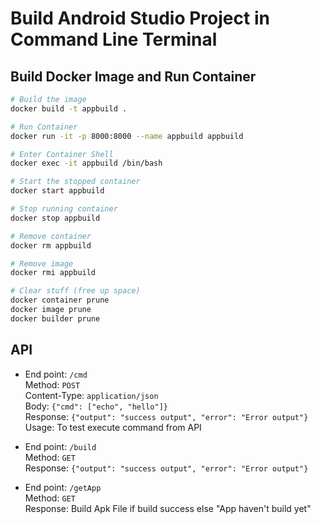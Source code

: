 # Build Android Studio Project in Command Line Terminal

## Build Docker Image and Run Container

```bash
# Build the image
docker build -t appbuild .

# Run Container
docker run -it -p 8000:8000 --name appbuild appbuild

# Enter Container Shell
docker exec -it appbuild /bin/bash

# Start the stopped container
docker start appbuild

# Stop running container
docker stop appbuild

# Remove container
docker rm appbuild

# Remove image
docker rmi appbuild

# Clear stuff (free up space)
docker container prune
docker image prune
docker builder prune
```

## API 

- End point: `/cmd`  
  Method: `POST`  
  Content-Type: `application/json`  
  Body: `{"cmd": ["echo", "hello"]}`  
  Response: `{"output": "success output", "error": "Error output"}`  
  Usage: To test execute command from API

- End point: `/build`  
  Method: `GET`  
  Response: `{"output": "success output", "error": "Error output"}`

- End point: `/getApp`  
  Method: `GET`  
  Response: Build Apk File if build success else "App haven't build yet"

